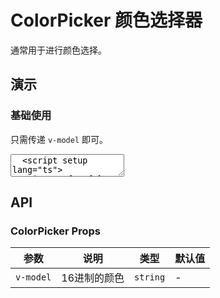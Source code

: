 # ColorPicker 颜色选择器

通常用于进行颜色选择。

## 演示

<script setup>
  import { ColorPicker } from "../../src";
  import { ref, watch } from 'vue';

  const color = ref('#722ed1');
</script>

### 基础使用

只需传递 `v-model` 即可。

<ClientOnly>
  <CodePreview>
  <textarea lang="vue" v-pre>
  <script setup lang="ts">
    import { ref } from 'vue';
    //-
    const color = ref('#722ed1');
  </script>
  <template>
    <nt-color-picker v-model="color"></nt-color-picker>
  </template>
  </textarea>
  <template #preview>
    <ColorPicker v-model="color"></ColorPicker>
  </template>
  </CodePreview>
</ClientOnly>

## API

### ColorPicker Props

<!-- prettier-ignore -->
| 参数 | 说明 | 类型 | 默认值 |
| --- | --- | --- | --- |
| `v-model` | 16进制的颜色 | `string` | - |
